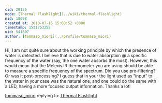 ```yaml
---
cid: 20135
node: [Thermal Flashlight](../wiki/thermal-flashlight)
nid: 10098
created_at: 2018-07-16 15:00:52 +0000
timestamp: 1531753252
uid: 541807
author: [tommaso_miori](../profile/tommaso_miori)
---
```


Hi, I am not quite sure about the working principle by which the presence of water is detected.
I believe that is due to water absorption @ a specific frequency of the water (say, the one water absorbs the most). However, this would mean that the Melexis IR thermometer you are using should be able to measure a specific frequency of the spectrum. Did you use pre-filtering? Or was it post-processing?
I guess that in your the light used as "input" to the water in your case was the natural one, and one could do the same with a LED, having a more focused output information.
Thanks a lot!

[tommaso_miori](../profile/tommaso_miori) replying to: [Thermal Flashlight](../wiki/thermal-flashlight)

